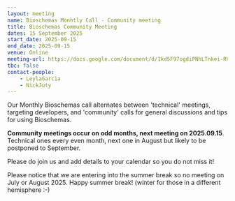```yaml
---
layout: meeting
name: Bioschemas Monhtly Call - Community meeting
title: Bioschemas Community Meeting
dates: 15 September 2025
start_date: 2025-09-15
end_date: 2025-09-15
venue: Online
meeting-url: https://docs.google.com/document/d/1kd5F97ogdiPNhLTnkei-RVR8TC8Ohpc5QSPX3KsfDrk
tbc: false
contact-people:
    - LeylaGarcia
    - NickJuty
---
```


Our Monthly Bioschemas call alternates between 'technical' meetings, targeting developers, and 'community' calls for general discussions and tips for using Bioschemas. 

**Community meetings occur on odd months, next meeting on 2025.09.15**. Technical ones every even month, next one in August but likely to be postponed to September. 

Please do join us and add details to your calendar so you do not miss it!

Please notice that we are entering into the summer break so no meeting on July or August 2025. Happy summer break! (winter for those in a different hemisphere :-)
